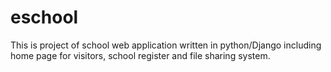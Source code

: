# eschool
This is project of school web application written in python/Django including home page for visitors, school register and file sharing system.
